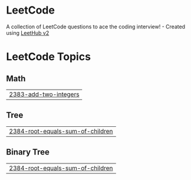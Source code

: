 # LeetCode
A collection of LeetCode questions to ace the coding interview! - Created using [LeetHub v2](https://github.com/arunbhardwaj/LeetHub-2.0)

<!---LeetCode Topics Start-->
# LeetCode Topics
## Math
|  |
| ------- |
| [2383-add-two-integers](https://github.com/YohanIm00/LeetCode/tree/master/2383-add-two-integers) |
## Tree
|  |
| ------- |
| [2384-root-equals-sum-of-children](https://github.com/YohanIm00/LeetCode/tree/master/2384-root-equals-sum-of-children) |
## Binary Tree
|  |
| ------- |
| [2384-root-equals-sum-of-children](https://github.com/YohanIm00/LeetCode/tree/master/2384-root-equals-sum-of-children) |
<!---LeetCode Topics End-->